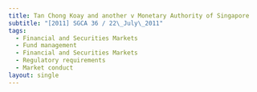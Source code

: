 ```yaml
---
title: Tan Chong Koay and another v Monetary Authority of Singapore
subtitle: "[2011] SGCA 36 / 22\_July\_2011"
tags:
  - Financial and Securities Markets
  - Fund management
  - Financial and Securities Markets
  - Regulatory requirements
  - Market conduct
layout: single
---
```


